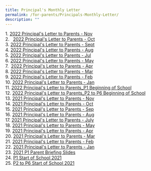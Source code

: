 ```yaml
---
title: Principal's Monthly Letter
permalink: /for-parents/Principals-Monthly-Letter/
description: ""
---
```

1. [2022 Principal's Letter to Parents - Nov](https://kranjipri.moe.edu.sg/qql/slot/u536/Parent/Year%202022/Principals%20Letter%20Nov%202022.pdf)  
2.   [2022 Principal's Letter to Parents - Oct](https://kranjipri.moe.edu.sg/qql/slot/u536/Parent/Year%202022/Principals%20Letter%20Oct22.pdf)  
3. [2022 Principal's Letter to Parents - Sept](https://kranjipri.moe.edu.sg/qql/slot/u536/Parent/Year%202022/Principals%20Letter%20Sep22.pdf)  
4. [2022 Principal's Letter to Parents - Aug](https://kranjipri.moe.edu.sg/qql/slot/u536/Parent/Year%202022/Principals%20Letter%20Aug22.pdf)  
5. [2022 Principal's Letter to Parents - Jul](https://kranjipri.moe.edu.sg/qql/slot/u536/Parent/Year%202022/Principals%20Letter%20Jul22.pdf)  
6. [2022 Principal's Letter to Parents - May](https://kranjipri.moe.edu.sg/qql/slot/u536/Parent/Year%202022/Principals%20Letter%20May22.pdf)  
7.  [2022 Principal's Letter to Parents - Apr](https://kranjipri.moe.edu.sg/qql/slot/u536/Parent/Year%202022/Principals%20Letter%20Apr22.pdf)  
8. [2022 Principal's Letter to Parents - Mar](https://kranjipri.moe.edu.sg/qql/slot/u536/Parent/Year%202022/Principals%20Letter%20Mar22.pdf)  
9. [2022 Principal's Letter to Parents - Feb](https://kranjipri.moe.edu.sg/qql/slot/u536/Parent/Year%202022/Feb%202022/Principals%20Letter%20Feb22.pdf)  
10. [2022 Principal's Letter to Parents - Jan](https://kranjipri.moe.edu.sg/qql/slot/u536/Parent/Year%202022/Jan%202022/Principals%20Letter%20Jan22.pdf)  
11. [2022 Principal's Letter to Parents\_P1 Beginning of School](https://kranjipri.moe.edu.sg/qql/slot/u536/Parent/Year%202022/Principals%20Letter%20to%20Parents_2022%20P1_Beginning%20of%20School_final.pdf)  
12. [2022 Principal's Letter to Parents\_P2 to P6 Beginning of School](https://kranjipri.moe.edu.sg/qql/slot/u536/Parent/Year%202022/Principals%20Letter%20to%20Parents_2022%20P2%20to%20P6_Beginning%20of%20School_final.pdf)  
13. [2021 Principal's Letter to Parents - Nov](https://kranjipri.moe.edu.sg/qql/slot/u536/Parent/Year%202021/MONTHLY%20LETTERS/KPS%20Principals%20Letter%20Nov%202021.pdf)  
14. [2021 Principal's Letter to Parents - Oct](https://kranjipri.moe.edu.sg/qql/slot/u536/Parent/Year%202021/MONTHLY%20LETTERS/KPS%20Principals%20Letter%20Oct%202021.pdf)  
15. [2021 Principal's Letter to Parents - Sep](https://kranjipri.moe.edu.sg/qql/slot/u536/Parent/Year%202021/MONTHLY%20LETTERS/KPS%20Principals%20Letter%20Sep%202021.pdf)  
16. [2021 Principal's Letter to Parents - Aug](https://kranjipri.moe.edu.sg/qql/slot/u536/Parent/Year%202021/MONTHLY%20LETTERS/KPS%20Principals%20Letter_Aug%202021.pdf)  
17. [2021 Principal's Letter to Parents - July](https://kranjipri.moe.edu.sg/qql/slot/u536/Parent/Year%202021/MONTHLY%20LETTERS/KPS%20Principals%20Letter_July%202021.pdf)  
18. [2021 Principal's Letter to Parents - May](https://kranjipri.moe.edu.sg/qql/slot/u536/Parent/Year%202021/MONTHLY%20LETTERS/KPS%20Principals%20Letter_May%202021.pdf)  
19. [2021 Principal's Letter to Parents - Apr](https://kranjipri.moe.edu.sg/qql/slot/u536/Parent/Year%202021/MONTHLY%20LETTERS/KPS%20Principals%20Letter_April%202021.pdf)  
20. [2021 Principal's Letter to Parents - Mar](https://kranjipri.moe.edu.sg/qql/slot/u1370/KPS%20Principals%20Letter_Mar%202021_final.pdf)  
21. [2021 Principal's Letter to Parents - Feb](https://kranjipri.moe.edu.sg/qql/slot/u1370/KPS%20Principals%20Letter_Feb%202021.pdf)  
22. [2021 Principal's Letter to Parents - Jan](https://kranjipri.moe.edu.sg/qql/slot/u536/Parent/Year%202021/MONTHLY%20LETTERS/Principals%20Letter%20to%20Parents_Jan%202021.pdf)  
23. [2021 P1 Parent Briefing Slides](https://kranjipri.moe.edu.sg/qql/slot/u1370/P_Briefing_P1_2021_For%20Website.pdf)  
24. [P1 Start of School 2021](https://kranjipri.moe.edu.sg/qql/slot/u536/Parent/Year%202021/P1%20Start%20of%20School%202021.pdf)  
25. [P2 to P6 Start of School 2021](https://kranjipri.moe.edu.sg/qql/slot/u536/Parent/Year%202021/P2%20to%20P6%20Start%20of%20School%202021.pdf)